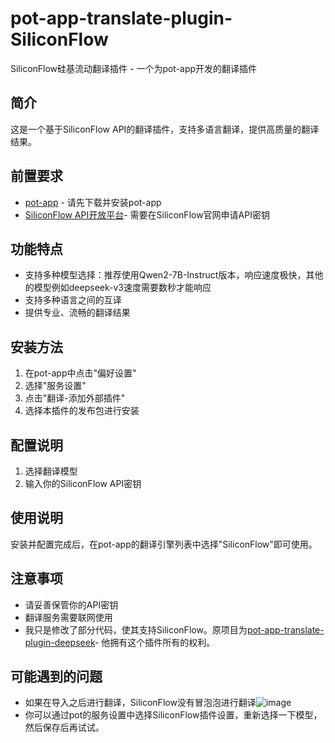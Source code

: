 # pot-app-translate-plugin-SiliconFlow
SiliconFlow硅基流动翻译插件 - 一个为pot-app开发的翻译插件


## 简介
这是一个基于SiliconFlow API的翻译插件，支持多语言翻译，提供高质量的翻译结果。

## 前置要求
- [pot-app](https://github.com/pot-app/pot-app) - 请先下载并安装pot-app
- [SiliconFlow API开放平台](https://cloud.siliconflow.cn/)- 需要在SiliconFlow官网申请API密钥

## 功能特点
- 支持多种模型选择：推荐使用Qwen2-7B-Instruct版本，响应速度极快，其他的模型例如deepseek-v3速度需要数秒才能响应
- 支持多种语言之间的互译
- 提供专业、流畅的翻译结果

## 安装方法
1. 在pot-app中点击"偏好设置"
2. 选择"服务设置"
3. 点击"翻译-添加外部插件"
4. 选择本插件的发布包进行安装

## 配置说明
1. 选择翻译模型
2. 输入你的SiliconFlow API密钥

## 使用说明
安装并配置完成后，在pot-app的翻译引擎列表中选择"SiliconFlow"即可使用。

## 注意事项
- 请妥善保管你的API密钥
- 翻译服务需要联网使用
- 我只是修改了部分代码，使其支持SiliconFlow。原项目为[pot-app-translate-plugin-deepseek](https://github.com/tzulao55/pot-app-translate-plugin-deepseek?tab=readme-ov-file)- 他拥有这个插件所有的权利。

## 可能遇到的问题
- 如果在导入之后进行翻译，SiliconFlow没有冒泡泡进行翻译![image](https://github.com/user-attachments/assets/13f21665-aaf4-466c-84ba-eed752deb14c)
- 你可以通过pot的服务设置中选择SiliconFlow插件设置，重新选择一下模型，然后保存后再试试。



